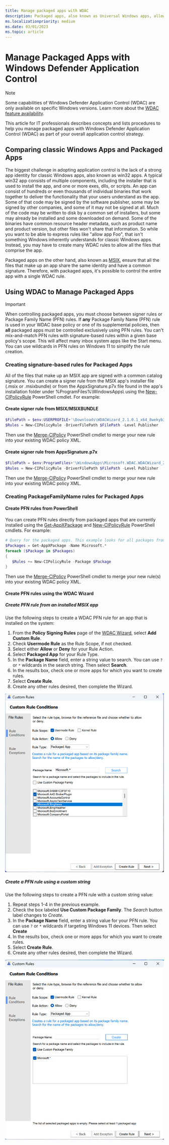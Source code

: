 ```yaml
---
title: Manage packaged apps with WDAC
description: Packaged apps, also known as Universal Windows apps, allow you to control the entire app by using a single Windows Defender Application Control (WDAC) rule.
ms.localizationpriority: medium
ms.date: 03/01/2023
ms.topic: article
---
```


# Manage Packaged Apps with Windows Defender Application Control

>[!NOTE]
>Some capabilities of Windows Defender Application Control (WDAC) are only available on specific Windows versions. Learn more about the [WDAC feature availability](../feature-availability.md).

This article for IT professionals describes concepts and lists procedures to help you manage packaged apps with Windows Defender Application Control (WDAC) as part of your overall application control strategy.

## Comparing classic Windows Apps and Packaged Apps

The biggest challenge in adopting application control is the lack of a strong app identity for classic Windows apps, also known as win32 apps. A typical win32 app consists of multiple components, including the installer that is used to install the app, and one or more exes, dlls, or scripts. An app can consist of hundreds or even thousands of individual binaries that work together to deliver the functionality that your users understand as the app. Some of that code may be signed by the software publisher, some may be signed by other companies, and some of it may not be signed at all. Much of the code may be written to disk by a common set of installers, but some may already be installed and some downloaded on demand. Some of the binaries have common resource header metadata, such as product name and product version, but other files won't share that information. So while you want to be able to express rules like "allow app Foo", that isn't something Windows inherently understands for classic Windows apps. Instead, you may have to create many WDAC rules to allow all the files that comprise the app.

Packaged apps on the other hand, also known as [MSIX](/windows/msix/overview), ensure that all the files that make up an app share the same identity and have a common signature. Therefore, with packaged apps, it's possible to control the entire app with a single WDAC rule.

## Using WDAC to Manage Packaged Apps

> [!IMPORTANT]
> When controlling packaged apps, you must choose between signer rules or Package Family Name (PFN) rules. If **any** Package Family Name (PFN) rule is used in your WDAC base policy or one of its supplemental policies, then **all** packaged apps must be controlled exclusively using PFN rules. You can't mix-and-match PFN rules with signature-based rules within a given base policy's scope. This will affect many inbox system apps like the Start menu. You can use wildcards in PFN rules on Windows 11 to simplify the rule creation.

### Creating signature-based rules for Packaged Apps

All of the files that make up an MSIX app are signed with a common catalog signature. You can create a signer rule from the MSIX app's installer file (\.msix or \.msixbundle) or from the AppxSignature.p7x file found in the app's installation folder under %ProgramFiles%\\WindowsApps\\ using the [New-CIPolicyRule](/powershell/module/configci/new-cipolicyrule) PowerShell cmdlet. For example:

#### Create signer rule from MSIX/MSIXBUNDLE

```powershell
$FilePath = $env:USERPROFILE+'\Downloads\WDACWizard_2.1.0.1_x64_8wekyb3d8bbwe.MSIX'
$Rules = New-CIPolicyRule -DriverFilePath $FilePath -Level Publisher
```

Then use the [Merge-CIPolicy](/powershell/module/configci/merge-cipolicy) PowerShell cmdlet to merge your new rule into your existing WDAC policy XML.

#### Create signer rule from AppxSignature.p7x

```powershell
$FilePath = $env:ProgramFiles+'\WindowsApps\Microsoft.WDAC.WDACWizard_2.1.0.1_x64__8wekyb3d8bbwe\AppxSignature.p7x'
$Rules = New-CIPolicyRule -DriverFilePath $FilePath -Level Publisher
```

Then use the [Merge-CIPolicy](/powershell/module/configci/merge-cipolicy) PowerShell cmdlet to merge your new rule into your existing WDAC policy XML.

### Creating PackageFamilyName rules for Packaged Apps

#### Create PFN rules from PowerShell

You can create PFN rules directly from packaged apps that are currently installed using the [Get-AppXPackage](/powershell/module/appx/get-appxpackage) and [New-CIPolicyRule](/powershell/module/configci/new-cipolicyrule) PowerShell cmdlets. For example:

```powershell
# Query for the packaged apps. This example looks for all packages from Microsoft.
$Packages = Get-AppXPackage -Name Microsoft.*
foreach ($Package in $Packages)
{
   $Rules += New-CIPolicyRule -Package $Package
}
```

Then use the [Merge-CIPolicy](/powershell/module/configci/merge-cipolicy) PowerShell cmdlet to merge your new rule(s) into your existing WDAC policy XML.

#### Create PFN rules using the WDAC Wizard

##### Create PFN rule from an installed MSIX app

Use the following steps to create a WDAC PFN rule for an app that is installed on the system:

1. From the **Policy Signing Rules** page of the [WDAC Wizard](https://aka.ms/wdacwizard), select **Add Custom Rule**.
2. Check **Usermode Rule** as the Rule Scope, if not checked.
3. Select either **Allow** or **Deny** for your Rule Action.
4. Select **Packaged App** for your Rule Type.
5. In the **Package Name** field, enter a string value to search. You can use `?` or `*` wildcards in the search string. Then select **Search**.
6. In the results box, check one or more apps for which you want to create rules.
7. Select **Create Rule**.
8. Create any other rules desired, then complete the Wizard.

![Create PFN rule from WDAC Wizard](../images/wdac-wizard-custom-pfn-rule.png)

##### Create a PFN rule using a custom string

Use the following steps to create a PFN rule with a custom string value:

1. Repeat steps 1-4 in the previous example.
2. Check the box labeled **Use Custom Package Family**. The *Search* button label changes to *Create*.
3. In the **Package Name** field, enter a string value for your PFN rule. You can use `?` or `*` wildcards if targeting Windows 11 devices. Then select **Create**
4. In the results box, check one or more apps for which you want to create rules.
5. Select **Create Rule**.
6. Create any other rules desired, then complete the Wizard.

![Create PFN rule with custom string from WDAC Wizard](../images/wdac-wizard-custom-manual-pfn-rule.png)
